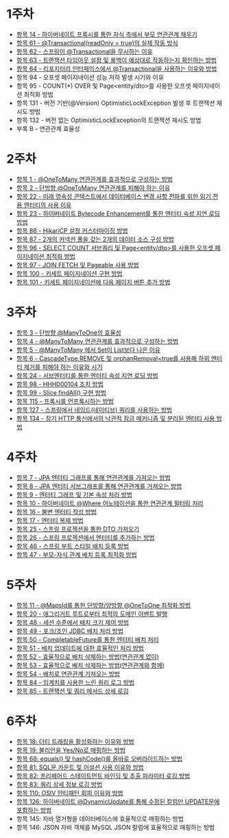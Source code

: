 # 1주차
- [항목 14 - 하이버네이트 프록시를 통한 자식 측에서 부모 연관관계 채우기](https://github.com/dsyun96/jpa-study/tree/item-14)
- [항목 61 - @Transactional(readOnly = true)의 실제 작동 방식](https://github.com/dsyun96/jpa-study/tree/item-61)
- [항목 62 - 스프링이 @Transactional을 무시하는 이유](https://github.com/dsyun96/jpa-study/tree/item-62)
- [항목 63 - 트랜잭션 타임아웃 설정 및 롤백이 예상대로 작동하는지 확인하는 방법](https://github.com/dsyun96/jpa-study/tree/item-63)
- [항목 64 - 리포지터리 인터페이스에서 @Transactional을 사용하는 이유와 방법](https://github.com/dsyun96/jpa-study/tree/item-64)
- 항목 94 - 오프셋 페이지네이션 성능 저하 발생 시기와 이유
- 항목 95 - COUNT(*) OVER 및 Page<entity/dto>를 사용한 오프셋 페이지네이션 최적화 방법
- 항목 131 - 버전 기반(@Version) OptimisticLockException 발생 후 트랜잭션 재시도 방법
- 항목 132 - 버전 없는 OptimisticLockException의 트랜잭션 재시도 방법
- 부록 B - 연관관계 효율성

# 2주차
- [항목 1 - @OneToMany 연관관계를 효과적으로 구성하는 방법](https://github.com/dsyun96/jpa-study/tree/item-1)
- [항목 2 - 단방향 @OneToMany 연관관계를 피해야 하는 이유](https://github.com/dsyun96/jpa-study/tree/item-2)
- [항목 22 - 미래 영속성 콘텍스트에서 데이터베이스 변경 사항 전파를 위한 읽기 전용 엔터티의 사용 이유](https://github.com/dsyun96/jpa-study/tree/item-22)
- [항목 23 - 하이버네이트 Bytecode Enhancement를 통한 엔터티 속성 지연 로딩 방법](https://github.com/dsyun96/jpa-study/tree/item-23)
- [항목 86 - HikariCP 설정 커스터마이징 방법](https://github.com/dsyun96/jpa-study/tree/item-86)
- [항목 87 - 2개의 커넥션 풀을 갖는 2개의 데이터 소스 구성 방법](https://github.com/dsyun96/jpa-study/tree/item-87)
- [항목 96 - SELECT COUNT 서브쿼리 및 Page<entity/dto>를 사용한 오프셋 페이지네이션 최적화 방법](https://github.com/dsyun96/jpa-study/tree/item-96)
- [항목 97 - JOIN FETCH 및 Pageable 사용 방법](https://github.com/dsyun96/jpa-study/tree/item-97)
- [항목 100 - 키세트 페이지네이션 구현 방법](https://github.com/dsyun96/jpa-study/tree/item-100)
- [항목 101 - 키세트 페이지네이션에 다음 페이지 버튼 추가 방법](https://github.com/dsyun96/jpa-study/tree/item-101)

# 3주차
- [항목 3 - 단방향 @ManyToOne의 효율성](https://github.com/dsyun96/jpa-study/tree/item-3)
- [항목 4 - @ManyToMany 연관관계를 효과적으로 구성하는 방법](https://github.com/dsyun96/jpa-study/tree/item-4)
- [항목 5 - @ManyToMany 에서 Set이 List보다 나은 이유](https://github.com/dsyun96/jpa-study/tree/item-5)
- [항목 6 - CascadeType.REMOVE 및 orphanRemoval=true를 사용해 하위 엔터티 제거를 피해야 하는 이유와 시기](https://github.com/dsyun96/jpa-study/tree/item-6)
- [항목 24 - 서브엔터티를 통한 엔터티 속성 지연 로딩 방법](https://github.com/dsyun96/jpa-study/tree/item-24)
- [항목 98 - HHH000104 조치 방법](https://github.com/dsyun96/jpa-study/tree/item-98)
- [항목 99 - Slice<T> findAll() 구현 방법](https://github.com/dsyun96/jpa-study/tree/item-99)
- [항목 115 - 프록시를 언프록시하는 방법](https://github.com/dsyun96/jpa-study/tree/item-115)
- [항목 127 - 스프링에서 네임드(네이티브) 쿼리를 사용하는 방법](https://github.com/dsyun96/jpa-study/tree/item-127)
- [항목 134 - 장기 HTTP 통신에서의 낙관적 잠금 메커니즘 및 분리된 엔터티 사용 방법](https://github.com/dsyun96/jpa-study/tree/item-134)

# 4주차
- [항목 7 - JPA 엔터티 그래프를 통해 연관관계를 가져오는 방법](https://github.com/dsyun96/jpa-study/tree/item-7)
- [항목 8 - JPA 엔터티 서브그래프를 통해 연관관계를 가져오는 방법](https://github.com/dsyun96/jpa-study/tree/item-8)
- [항목 9 - 엔터티 그래프 및 기본 속성 처리 방법](https://github.com/dsyun96/jpa-study/tree/item-9)
- [항목 10 - 하이버네이트 @Where 어노테이션을 통한 연관관계 필터링 처리](https://github.com/dsyun96/jpa-study/tree/item-10)
- [항목 16 - 불변 엔터티 작성 방법](https://github.com/dsyun96/jpa-study/tree/item-16)
- [항목 17 - 엔터티 복제 방법](https://github.com/dsyun96/jpa-study/tree/item-17)
- [항목 25 - 스프링 프로젝션을 통한 DTO 가져오기](https://github.com/dsyun96/jpa-study/tree/item-25)
- [항목 26 - 스프링 프로젝션에서 엔터티를 추가하는 방법](https://github.com/dsyun96/jpa-study/tree/item-26)
- [항목 46 - 스프링 부트 스타일 배치 등록 방법](https://github.com/dsyun96/jpa-study/tree/item-46)
- [항목 47 - 부모-자식 관계 배치 등록 최적화 방법](https://github.com/dsyun96/jpa-study/tree/item-47)

# 5주차
- [항목 11 - @MapsId를 통한 단방향/양방향 @OneToOne 최적화 방법](https://github.com/dsyun96/jpa-study/tree/item-11)
- [항목 20 - 애그리거트 루트로부터 최적의 도메인 이벤트 발행](https://github.com/dsyun96/jpa-study/tree/item-20)
- [항목 48 - 세션 수준에서 배치 크기 제어 방법](https://github.com/dsyun96/jpa-study/tree/item-48)
- [항목 49 - 포크/조인 JDBC 배치 처리 방법](https://github.com/dsyun96/jpa-study/tree/item-49)
- [항목 50 - CompletableFuture를 통한 엔터티 배치 처리](https://github.com/dsyun96/jpa-study/tree/item-50)
- [항목 51 - 배치 업데이트에 대한 효율적인 처리 방법](https://github.com/dsyun96/jpa-study/tree/item-51)
- [항목 52 - 효율적으로 배치 삭제하는 방법(연관관계 없이)](https://github.com/dsyun96/jpa-study/tree/item-52)
- [항목 53 - 효율적으로 배치 삭제하는 방법(연관관계와 함께)](https://github.com/dsyun96/jpa-study/tree/item-53)
- [항목 54 - 배치로 연관관계 가져오는 방법](https://github.com/dsyun96/jpa-study/tree/item-54)
- [항목 84 - 임계치를 사용한 느린 쿼리 로그 방법](https://github.com/dsyun96/jpa-study/tree/item-84)
- [항목 85 - 트랜잭션 및 쿼리 메서드 상세 로깅](https://github.com/dsyun96/jpa-study/tree/item-85)

# 6주차
- [항목 18: 더티 트래킹을 활성화하는 이유와 방법](https://github.com/dsyun96/jpa-study/tree/item-18)
- [항목 19: 불리언을 Yes/No로 매핑하는 방법](https://github.com/dsyun96/jpa-study/tree/item-19)
- [항목 68: equals() 및 hashCode()를 올바로 오버라이드하는 방법](https://github.com/dsyun96/jpa-study/tree/item-68)
- [항목 81: SQL문 카운트 및 어설션 사용 이유와 방법](https://github.com/dsyun96/jpa-study/tree/item-81)
- [항목 82: 프리페어드 스테이트먼트 바인딩 및 추출 파라미터 로깅 방법](https://github.com/dsyun96/jpa-study/tree/item-82)
- [항목 83: 쿼리 상세 정보 로깅 방법](https://github.com/dsyun96/jpa-study/tree/item-83)
- [항목 110: OSIV 안티패턴 회피 이유와 방법](https://github.com/dsyun96/jpa-study/tree/item-110)
- [항목 126: 하이버네이트 @DynamicUpdate를 통해 수정된 칼럼만 UPDATE문에 포함하는 방법](https://github.com/dsyun96/jpa-study/tree/item-126)
- 항목 145: 자바 열거형을 데이터베이스에 효율적으로 매핑하는 방법
- 항목 146: JSON 자바 객체를 MySQL JSON 칼럼에 효율적으로 매핑하는 방법
